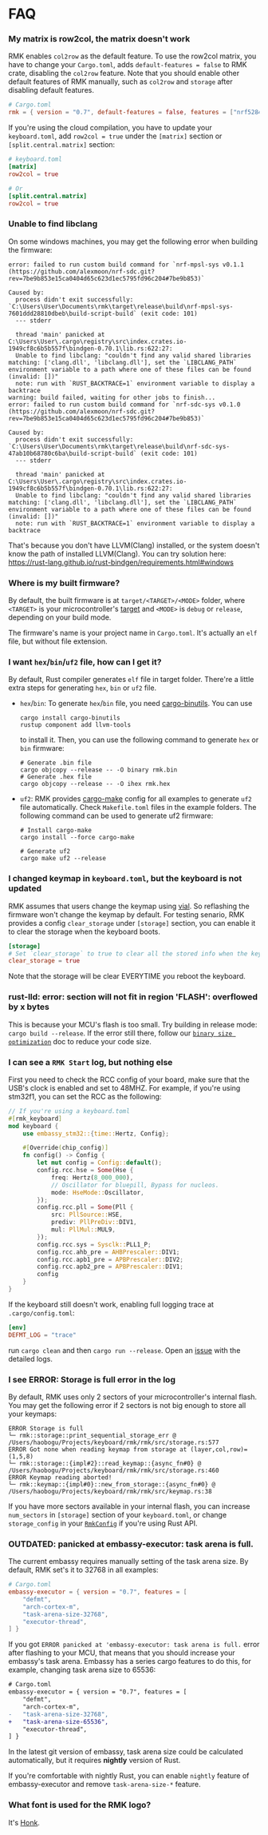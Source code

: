 # FAQ

### My matrix is row2col, the matrix doesn't work

RMK enables `col2row` as the default feature. To use the row2col matrix, you have to change your `Cargo.toml`, adds `default-features = false` to RMK crate, disabling the `col2row` feature. Note that you should enable other default features of RMK manually, such as `col2row` and `storage` after disabling default features.

```toml
# Cargo.toml
rmk = { version = "0.7", default-features = false, features = ["nrf52840_ble", "async_matrix"] }
```

If you're using the cloud compilation, you have to update your `keyboard.toml`, add `row2col = true` under the `[matrix]` section or `[split.central.matrix]` section:

```toml
# keyboard.toml
[matrix]
row2col = true

# Or
[split.central.matrix]
row2col = true
```

### Unable to find libclang

On some windows machines, you may get the following error when building the firmware:

```
error: failed to run custom build command for `nrf-mpsl-sys v0.1.1 (https://github.com/alexmoon/nrf-sdc.git?rev=7be9b853e15ca0404d65c623d1ec5795fd96c204#7be9b853)`

Caused by:
  process didn't exit successfully: `C:\Users\User\Documents\rmk\target\release\build\nrf-mpsl-sys-7601ddd28810dbeb\build-script-build` (exit code: 101)
  --- stderr

  thread 'main' panicked at C:\Users\User\.cargo\registry\src\index.crates.io-1949cf8c6b5b557f\bindgen-0.70.1\lib.rs:622:27:
  Unable to find libclang: "couldn't find any valid shared libraries matching: ['clang.dll', 'libclang.dll'], set the `LIBCLANG_PATH` environment variable to a path where one of these files can be found (invalid: [])"
  note: run with `RUST_BACKTRACE=1` environment variable to display a backtrace
warning: build failed, waiting for other jobs to finish...
error: failed to run custom build command for `nrf-sdc-sys v0.1.0 (https://github.com/alexmoon/nrf-sdc.git?rev=7be9b853e15ca0404d65c623d1ec5795fd96c204#7be9b853)`

Caused by:
  process didn't exit successfully: `C:\Users\User\Documents\rmk\target\release\build\nrf-sdc-sys-47ab10b68780c6ba\build-script-build` (exit code: 101)
  --- stderr

  thread 'main' panicked at C:\Users\User\.cargo\registry\src\index.crates.io-1949cf8c6b5b557f\bindgen-0.70.1\lib.rs:622:27:
  Unable to find libclang: "couldn't find any valid shared libraries matching: ['clang.dll', 'libclang.dll'], set the `LIBCLANG_PATH` environment variable to a path where one of these files can be found (invalid: [])"
  note: run with `RUST_BACKTRACE=1` environment variable to display a backtrace
```

That's because you don't have LLVM(Clang) installed, or the system doesn't know the path of installed LLVM(Clang). You can try solution here: <https://rust-lang.github.io/rust-bindgen/requirements.html#windows>

### Where is my built firmware?

By default, the built firmware is at `target/<TARGET>/<MODE>` folder, where `<TARGET>` is your microcontroller's [target](./2-2_local_compilation.md#_2-choose-your-hardware-and-install-the-target) and `<MODE>` is `debug` or `release`, depending on your build mode.

The firmware's name is your project name in `Cargo.toml`. It's actually an `elf` file, but without file extension.

### I want `hex`/`bin`/`uf2` file, how can I get it?

By default, Rust compiler generates `elf` file in target folder. There're a little extra steps for generating `hex`, `bin` or `uf2` file.

- `hex`/`bin`: To generate `hex`/`bin` file, you need [cargo-binutils](https://github.com/rust-embedded/cargo-binutils). You can use

  ```
  cargo install cargo-binutils
  rustup component add llvm-tools
  ```

  to install it. Then, you can use the following command to generate `hex` or `bin` firmware:

  ```
  # Generate .bin file
  cargo objcopy --release -- -O binary rmk.bin
  # Generate .hex file
  cargo objcopy --release -- -O ihex rmk.hex
  ```

- `uf2`: RMK provides [cargo-make](https://github.com/sagiegurari/cargo-make) config for all examples to generate `uf2` file automatically. Check `Makefile.toml` files in the example folders. The following command can be used to generate uf2 firmware:

  ```shell
  # Install cargo-make
  cargo install --force cargo-make

  # Generate uf2
  cargo make uf2 --release
  ```

### I changed keymap in `keyboard.toml`, but the keyboard is not updated

RMK assumes that users change the keymap using [vial](https://vial.rocks). So reflashing the firmware won't change the keymap by default. For testing senario, RMK provides a config `clear_storage` under `[storage]` section, you can enable it to clear the storage when the keyboard boots.

```toml
[storage]
# Set `clear_storage` to true to clear all the stored info when the keyboard boots
clear_storage = true
```

Note that the storage will be clear EVERYTIME you reboot the keyboard.

### rust-lld: error: section will not fit in region 'FLASH': overflowed by x bytes

This is because your MCU's flash is too small. Try building in release mode: `cargo build --release`. If the error still there, follow our [`binary size optimization`](/docs/features/binary_size_optimization.md) doc to reduce your code size.

### I can see a `RMK Start` log, but nothing else

First you need to check the RCC config of your board, make sure that the USB's clock is enabled and set to 48MHZ. For example, if you're using stm32f1, you can set the RCC as the following:

```rust
// If you're using a keyboard.toml
#[rmk_keyboard]
mod keyboard {
    use embassy_stm32::{time::Hertz, Config};

    #[Override(chip_config)]
    fn config() -> Config {
        let mut config = Config::default();
        config.rcc.hse = Some(Hse {
            freq: Hertz(8_000_000),
            // Oscillator for bluepill, Bypass for nucleos.
            mode: HseMode::Oscillator,
        });
        config.rcc.pll = Some(Pll {
            src: PllSource::HSE,
            prediv: PllPreDiv::DIV1,
            mul: PllMul::MUL9,
        });
        config.rcc.sys = Sysclk::PLL1_P;
        config.rcc.ahb_pre = AHBPrescaler::DIV1;
        config.rcc.apb1_pre = APBPrescaler::DIV2;
        config.rcc.apb2_pre = APBPrescaler::DIV1;
        config
    }
}
```

If the keyboard still doesn't work, enabling full logging trace at `.cargo/config.toml`:

```toml
[env]
DEFMT_LOG = "trace"
```

run `cargo clean` and then `cargo run --release`. Open an [issue](https://github.com/HaoboGu/rmk/issues) with the detailed logs.

### I see ERROR: Storage is full error in the log

By default, RMK uses only 2 sectors of your microcontroller's internal flash. You may get the following error if 2 sectors is not big enough to store all your keymaps:

```
ERROR Storage is full
└─ rmk::storage::print_sequential_storage_err @ /Users/haobogu/Projects/keyboard/rmk/rmk/src/storage.rs:577
ERROR Got none when reading keymap from storage at (layer,col,row)=(1,5,8)
└─ rmk::storage::{impl#2}::read_keymap::{async_fn#0} @ /Users/haobogu/Projects/keyboard/rmk/rmk/src/storage.rs:460
ERROR Keymap reading aborted!
└─ rmk::keymap::{impl#0}::new_from_storage::{async_fn#0} @ /Users/haobogu/Projects/keyboard/rmk/rmk/src/keymap.rs:38
```

If you have more sectors available in your internal flash, you can increase `num_sectors` in `[storage]` section of your `keyboard.toml`, or change `storage_config` in your [`RmkConfig`](https://docs.rs/rmk/latest/rmk/config/struct.RmkConfig.html) if you're using Rust API.

### OUTDATED: panicked at embassy-executor: task arena is full.

The current embassy requires manually setting of the task arena size. By default, RMK set's it to 32768 in all examples:

```toml
# Cargo.toml
embassy-executor = { version = "0.7", features = [
    "defmt",
    "arch-cortex-m",
    "task-arena-size-32768",
    "executor-thread",
] }
```

If you got `ERROR panicked at 'embassy-executor: task arena is full.` error after flashing to your MCU, that means that you should increase your embassy's task arena. Embassy has a series cargo features to do this, for example, changing task arena size to 65536:

```diff
# Cargo.toml
embassy-executor = { version = "0.7", features = [
    "defmt",
    "arch-cortex-m",
-   "task-arena-size-32768",
+   "task-arena-size-65536",
    "executor-thread",
] }
```

In the latest git version of embassy, task arena size could be calculated automatically, but it requires **nightly** version of Rust.

If you're comfortable with nightly Rust, you can enable `nightly` feature of embassy-executor and remove `task-arena-size-*` feature.

### What font is used for the RMK logo?

It's [Honk](https://fonts.google.com/specimen/Honk?categoryFilters=Technology:%2FTechnology%2FColor&preview.text=RMK).
